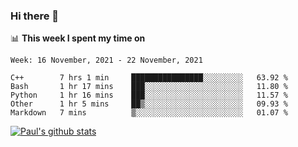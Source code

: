 ### Hi there 👋

📊 **This week I spent my time on**
<!--START_SECTION:waka-->
```text
Week: 16 November, 2021 - 22 November, 2021

C++        7 hrs 1 min     ████████████████░░░░░░░░░   63.92 % 
Bash       1 hr 17 mins    ███░░░░░░░░░░░░░░░░░░░░░░   11.80 % 
Python     1 hr 16 mins    ███░░░░░░░░░░░░░░░░░░░░░░   11.57 % 
Other      1 hr 5 mins     ██▒░░░░░░░░░░░░░░░░░░░░░░   09.93 % 
Markdown   7 mins          ▒░░░░░░░░░░░░░░░░░░░░░░░░   01.07 % 
```
<!--END_SECTION:waka-->


[![Paul's github stats](https://github-readme-stats.vercel.app/api?username=mickeyouyou&theme=dracula&show_icons=true)](https://github.com/anuraghazra/github-readme-stats)
